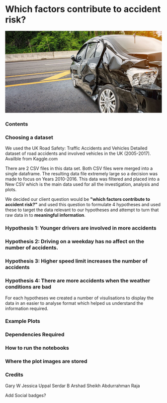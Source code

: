 # Which factors contribute to accident risk?
![Title Image](readme_images/title.jpg)

### Contents


### Choosing a dataset
We used the UK Road Safety: Traffic Accidents and Vehicles
Detailed dataset of road accidents and involved vehicles in the UK (2005-2017).
Availble from Kaggle.com

There are 2 CSV files in this data set. Both CSV files were merged into a single dataframe. The resulting data file extremely large so a decision was made to focus on Years 2010-2016. This data was filtered and placed into a New CSV which is the main data used for all the investigation, analysis and plots.

We decided our client question would be **"which factors contribute to accident risk?"** and used this question to formulate 4 hypotheses and used these to target the data relevant to our hypotheses and attempt to turn that raw data in to **meaningful information**.

### Hypothesis 1: Younger drivers are involved in more accidents
### Hypothesis 2: Driving on a weekday has no affect on the number of accidents.
### Hypothesis 3: Higher speed limit increases the number of accidents
### Hypothesis 4: There are more accidents when the weather conditions are bad

For each hypotheses we created a number of visulisations to display the data in an easier to analyse format which helped us understand the information required.

### Example Plots


### Dependencies Required

### How to run the notebooks

### Where the plot images are stored





### Credits
Gary W
Jessica Uppal
Serdar B
Arshad Sheikh
Abdurrahman Raja


Add Social badges?